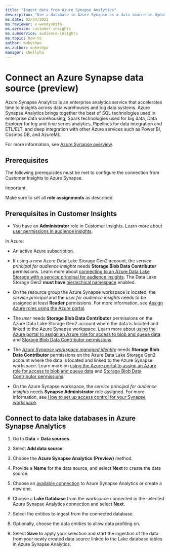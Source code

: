 ```yaml
---
title: "Ingest data from Azure Synapse Analytics"
description: "Use a database in Azure Synapse as a data source in Dynamics 365 Customer Insights."
ms.date: 02/24/2022
ms.reviewer: v-wendysmith
ms.service: customer-insights
ms.subservice: audience-insights
ms.topic: how-to
author: mukeshpo
ms.author: mukeshpo
manager: shellyha
---
```


# Connect an Azure Synapse data source (preview)

Azure Synapse Analytics is an enterprise analytics service that accelerates time to insights across data warehouses and big data systems. Azure Synapse Analytics brings together the best of SQL technologies used in enterprise data warehousing, Spark technologies used for big data, Data Explorer for log and time series analytics, Pipelines for data integration and ETL/ELT, and deep integration with other Azure services such as Power BI, Cosmos DB, and AzureML.

For more information, see [Azure Synapse overview](/azure/synapse-analytics/overview-what-is).

## Prerequisites

The following prerequisites must be met to configure the connection from Customer Insights to Azure Synapse.

> [!IMPORTANT]
> Make sure to set all **role assignments** as described.  

## Prerequisites in Customer Insights

* You have an **Administrator** role in Customer Insights. Learn more about [user permissions in audience insights](permissions.md#assign-roles-and-permissions).

In Azure: 

- An active Azure subscription.

- If using a new Azure Data Lake Storage Gen2 account, the *service principal for audience insights* needs **Storage Blob Data Contributor** permissions. Learn more about [connecting to an Azure Data Lake Storage with a service principal for audience insights](connect-service-principal.md). The Data Lake Storage Gen2 **must have** [hierarchical namespace](/azure/storage/blobs/data-lake-storage-namespace) enabled.

- On the resource group the Azure Synapse workspace is located, the *service principal* and the *user for audience insights* needs to be assigned at least **Reader** permissions. For more information, see [Assign Azure roles using the Azure portal](/azure/role-based-access-control/role-assignments-portal).

- The *user* needs **Storage Blob Data Contributor** permissions on the Azure Data Lake Storage Gen2 account where the data is located and linked to the Azure Synapse workspace. Learn more about [using the Azure portal to assign an Azure role for access to blob and queue data](/azure/storage/common/storage-auth-aad-rbac-portal) and [Storage Blob Data Contributor permissions](/azure/role-based-access-control/built-in-roles#storage-blob-data-contributor).

- The *[Azure Synapse workspace managed identity](/azure/synapse-analytics/security/synapse-workspace-managed-identity)* needs **Storage Blob Data Contributor** permissions on the Azure Data Lake Storage Gen2 account where the data is located and linked to the Azure Synapse workspace. Learn more on [using the Azure portal to assign an Azure role for access to blob and queue data](/azure/storage/common/storage-auth-aad-rbac-portal) and [Storage Blob Data Contributor permissions](/azure/role-based-access-control/built-in-roles#storage-blob-data-contributor).

- On the Azure Synapse workspace, the *service principal for audience insights* needs **Synapse Administrator** role assigned. For more information, see [How to set up access control for your Synapse workspace](/azure/synapse-analytics/security/how-to-set-up-access-control).

## Connect to data lake databases in Azure Synapse Analytics

1. Go to **Data** > **Data sources**.

1. Select **Add data source**.

1. Choose the **Azure Synapse Analytics (Preview)** method.

1. Provide a **Name** for the data source, and select **Next** to create the data source. 

1. Choose an [available connection](connections.md) to Azure Synapse Analytics or create a new one.

1. Choose a **Lake Database** from the workspace connected in the selected Azure Synapse Analytics connection and select **Next**.

1. Select the entities to ingest from the connected database. 

1. Optionally, choose the data entities to allow data profiling on. 

1. Select **Save** to apply your selection and start the ingestion of the data from your newly created data source linked to the Lake database tables in Azure Synapse Analytics.
